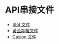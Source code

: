 # API串接文件

* [Slot 文件](slot/api.md)
* [黃金期權文件](golden-option/api.pdf)
* [Casion 文件](casino/casino-api.pdf)